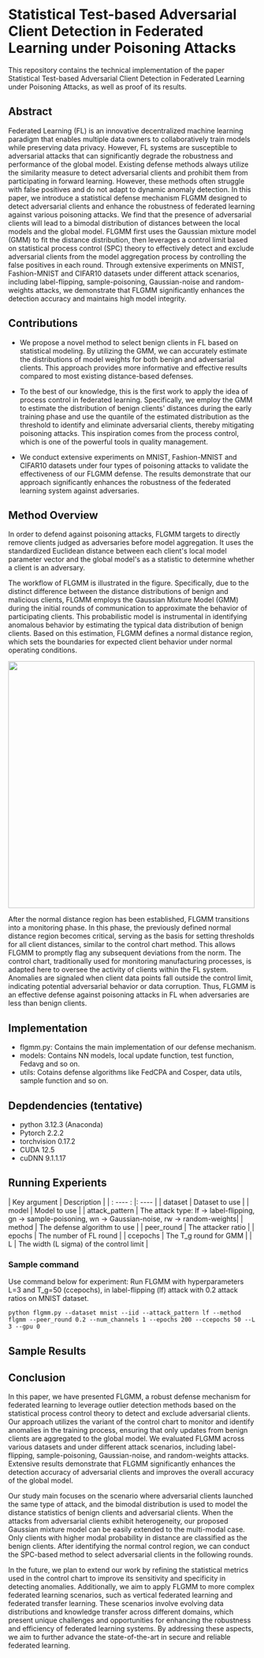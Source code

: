 # **Statistical Test-based Adversarial Client Detection in Federated Learning under Poisoning Attacks**

This repository contains the technical implementation of the paper Statistical Test-based Adversarial Client Detection in Federated Learning under Poisoning Attacks, as well as proof of its results.

## **Abstract**
Federated Learning (FL) is an innovative decentralized machine learning paradigm that enables multiple data owners to collaboratively train models while preserving data privacy. However, FL systems are susceptible to adversarial attacks that can significantly degrade the robustness and performance of the global model. Existing defense methods always utilize the similarity measure to detect adversarial clients and prohibit them from participating in forward learning. However, these methods often struggle with false positives and do not adapt to dynamic anomaly detection. In this paper, we introduce a statistical defense mechanism FLGMM designed to detect adversarial clients and enhance the robustness of federated learning against various poisoning attacks. We find that the presence of adversarial clients will lead to a bimodal distribution of distances between the local models and the global model. FLGMM first uses the Gaussian mixture model (GMM) to fit the distance distribution, then leverages a control limit based on statistical process control (SPC) theory to effectively detect and exclude adversarial clients from the model aggregation process by controlling the false positives in each round. Through extensive experiments on MNIST, Fashion-MNIST and CIFAR10 datasets under different attack scenarios, including label-flipping, sample-poisoning, Gaussian-noise and random-weights attacks, we demonstrate that FLGMM significantly enhances the detection accuracy and maintains high model integrity.

## **Contributions**
* We propose a novel method to select benign clients in FL based on statistical modeling. By utilizing the GMM, we can accurately estimate the distributions of model weights for both benign and adversarial clients. This approach provides more informative and effective results compared to most existing distance-based defenses.

* To the best of our knowledge, this is the first work to apply the idea of process control in federated learning. Specifically, we employ the GMM to estimate the distribution of benign clients' distances during the early training phase and use the quantile of the estimated distribution as the threshold to identify and eliminate adversarial clients, thereby mitigating poisoning attacks. This inspiration comes from the process control, which is one of the powerful tools in quality management.

* We conduct extensive experiments on MNIST, Fashion-MNIST and CIFAR10 datasets under four types of poisoning attacks to validate the effectiveness of our FLGMM defense. The results demonstrate that our approach significantly enhances the robustness of the federated learning system against adversaries.

## **Method Overview**
In order to defend against poisoning attacks, FLGMM targets to directly remove clients judged as adversaries before model aggregation. It uses the standardized Euclidean distance between each client's local model parameter vector and the global model's as a statistic to determine whether a client is an adversary.

The workflow of FLGMM is illustrated in the figure. Specifically, due to the distinct difference between the distance distributions of benign and malicious clients, FLGMM employs the Gaussian Mixture Model (GMM) during the initial rounds of communication to approximate the behavior of participating clients. This probabilistic model is instrumental in identifying anomalous behavior by estimating the typical data distribution of benign clients. Based on this estimation, FLGMM defines a normal distance region, which sets the boundaries for expected client behavior under normal operating conditions.

<img src= https://github.com/user-attachments/assets/0b622e21-767f-4c8a-abf9-a7f38003c20f width="500px">

After the normal distance region has been established, FLGMM transitions into a monitoring phase. In this phase, the previously defined normal distance region becomes critical, serving as the basis for setting thresholds for all client distances, similar to the control chart method. This allows FLGMM to promptly flag any subsequent deviations from the norm. The control chart, traditionally used for monitoring manufacturing processes, is adapted here to oversee the activity of clients within the FL system. Anomalies are signaled when client data points fall outside the control limit, indicating potential adversarial behavior or data corruption. Thus, FLGMM is an effective defense against poisoning attacks in FL when adversaries are less than benign clients.

## **Implementation**
* flgmm.py: Contains the main implementation of our defense mechanism.
* models: Contains NN models, local update function, test function, Fedavg and so on.
* utils: Cotains defense algorithms like FedCPA and Cosper, data utils, sample function and so on. 

## **Depdendencies (tentative)**
* python 3.12.3 (Anaconda)
* Pytorch 2.2.2
* torchvision 0.17.2 
* CUDA 12.5
* cuDNN 9.1.1.17 

## **Running Experients**

| Key argument   | Description  |
| : ---- :  |: ----  |
| dataset  | Dataset to use |
| model  | Model to use |
| attack_pattern | The attack type: lf -> label-flipping, gn -> sample-poisoning, wn -> Gaussian-noise, rw -> random-weights|
| method | The defense algorithm to use |
| peer_round | The attacker ratio |
| epochs | The number of FL round |
| ccepochs | The T_g round for GMM |
| L | The width (L sigma) of the control limit |

### **Sample command**
Use command below for experiment: Run FLGMM with hyperparameters L=3 and T_g=50 (ccepochs), in label-flipping (lf) attack with 0.2 attack ratios on MNIST dataset.

```
python flgmm.py --dataset mnist --iid --attack_pattern lf --method flgmm --peer_round 0.2 --num_channels 1 --epochs 200 --ccepochs 50 --L 3 --gpu 0
```

## **Sample Results**


## **Conclusion**
In this paper, we have presented FLGMM, a robust defense mechanism for federated learning to leverage outlier detection methods based on the statistical process control theory to detect and exclude adversarial clients. Our approach utilizes the variant of the control chart to monitor and identify anomalies in the training process, ensuring that only updates from benign clients are aggregated to the global model. We evaluated FLGMM across various datasets and under different attack scenarios, including label-flipping, sample-poisoning, Gaussian-noise, and random-weights attacks. Extensive results demonstrate that FLGMM significantly enhances the detection accuracy of adversarial clients and improves the overall accuracy of the global model.

Our study main focuses on the scenario where adversarial clients launched the same type of attack, and the bimodal distribution is used to model the distance statistics of benign clients and adversarial clients. When the attacks from adversarial clients exhibit heterogeneity, our proposed Gaussian mixture model can be easily extended to the multi-modal case. Only clients with higher modal probability in distance are classified as the benign clients. After identifying the normal control region, we can conduct the SPC-based method to select adversarial clients in the following rounds.

In the future, we plan to extend our work by refining the statistical metrics used in the control chart to improve its sensitivity and specificity in detecting anomalies. Additionally, we aim to apply FLGMM to more complex federated learning scenarios, such as vertical federated learning and federated transfer learning. These scenarios involve evolving data distributions and knowledge transfer across different domains, which present unique challenges and opportunities for enhancing the robustness and efficiency of federated learning systems. By addressing these aspects, we aim to further advance the state-of-the-art in secure and reliable federated learning.
